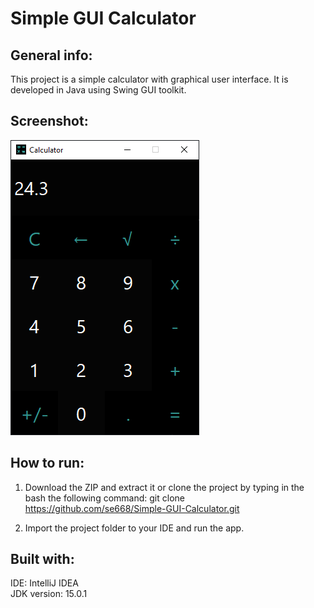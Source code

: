 # Simple GUI Calculator
## General info:
This project is a simple calculator with graphical user interface. It is developed in Java using Swing GUI toolkit.
## Screenshot:
![Calculator - screenshot](screenshot.PNG)
## How to run:
1. Download the ZIP and extract it or clone the project by typing in the bash the following command:
   git clone https://github.com/se668/Simple-GUI-Calculator.git
   
2. Import the project folder to your IDE and run the app.
## Built with:
IDE: IntelliJ IDEA <br />
JDK version: 15.0.1 